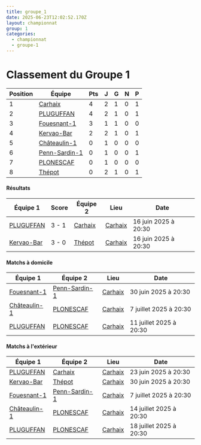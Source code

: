 ```yaml
---
title: groupe_1
date: 2025-06-23T12:02:52.170Z
layout: championnat
group: 1
categories:
  - championnat
  - groupe-1
---
```


# Classement du Groupe 1

| Position | Équipe | Pts | J | G | N | P  |
|----------|--------|-----|---|-----|-----|-----|
| 1 | [Carhaix](/teams/Carhaix) | 4 | 2 | 1 | 0 | 1 |
| 2 | [PLUGUFFAN](/teams/PLUGUFFAN) | 4 | 2 | 1 | 0 | 1 |
| 3 | [Fouesnant-1](/teams/Fouesnant-1) | 3 | 1 | 1 | 0 | 0 |
| 4 | [Kervao-Bar](/teams/Kervao-Bar) | 2 | 2 | 1 | 0 | 1 |
| 5 | [Châteaulin-1](/teams/Châteaulin-1) | 0 | 1 | 0 | 0 | 0 |
| 6 | [Penn-Sardin-1](/teams/Penn-Sardin-1) | 0 | 1 | 0 | 0 | 1 |
| 7 | [PLONESCAF](/teams/PLONESCAF) | 0 | 1 | 0 | 0 | 0 |
| 8 | [Thépot](/teams/Thépot) | 0 | 2 | 1 | 0 | 1 |


#### Résultats

| Équipe 1 | Score | Équipe 2 | Lieu | Date |
|----------|-------|----------|------|------|
| [PLUGUFFAN](/teams/PLUGUFFAN) | 3 - 1 | [Carhaix](/teams/Carhaix) | [Carhaix](/stades/Carhaix) | 16 juin 2025 à 20:30 |
| [Kervao-Bar](/teams/Kervao-Bar) | 3 - 0 | [Thépot](/teams/Thépot) | [Carhaix](/stades/Carhaix) | 16 juin 2025 à 20:30 |

#### Matchs à domicile

| Équipe 1 | Équipe 2 | Lieu | Date |
|----------|----------|------|------|
| [Fouesnant-1](/teams/Fouesnant-1) | [Penn-Sardin-1](/teams/Penn-Sardin-1) | [Carhaix](/stades/Carhaix) | 30 juin 2025 à 20:30 |
| [Châteaulin-1](/teams/Châteaulin-1) | [PLONESCAF](/teams/PLONESCAF) | [Carhaix](/stades/Carhaix) | 7 juillet 2025 à 20:30 |
| [PLUGUFFAN](/teams/PLUGUFFAN) | [PLONESCAF](/teams/PLONESCAF) | [Carhaix](/stades/Carhaix) | 11 juillet 2025 à 20:30 |

#### Matchs à l'extérieur

| Équipe 1 | Équipe 2 | Lieu | Date |
|----------|----------|------|------|
| [PLUGUFFAN](/teams/PLUGUFFAN) | [Carhaix](/teams/Carhaix) | [Carhaix](/stades/Carhaix) | 23 juin 2025 à 20:30 |
| [Kervao-Bar](/teams/Kervao-Bar) | [Thépot](/teams/Thépot) | [Carhaix](/stades/Carhaix) | 30 juin 2025 à 20:30 |
| [Fouesnant-1](/teams/Fouesnant-1) | [Penn-Sardin-1](/teams/Penn-Sardin-1) | [Carhaix](/stades/Carhaix) | 7 juillet 2025 à 20:30 |
| [Châteaulin-1](/teams/Châteaulin-1) | [PLONESCAF](/teams/PLONESCAF) | [Carhaix](/stades/Carhaix) | 14 juillet 2025 à 20:30 |
| [PLUGUFFAN](/teams/PLUGUFFAN) | [PLONESCAF](/teams/PLONESCAF) | [Carhaix](/stades/Carhaix) | 18 juillet 2025 à 20:30 |

